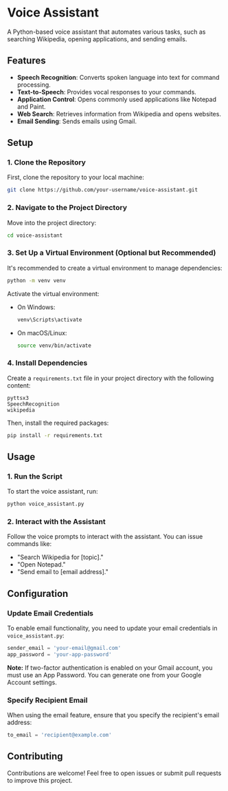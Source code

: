 # Voice Assistant

A Python-based voice assistant that automates various tasks, such as searching Wikipedia, opening applications, and sending emails.

## Features

- **Speech Recognition**: Converts spoken language into text for command processing.
- **Text-to-Speech**: Provides vocal responses to your commands.
- **Application Control**: Opens commonly used applications like Notepad and Paint.
- **Web Search**: Retrieves information from Wikipedia and opens websites.
- **Email Sending**: Sends emails using Gmail.

## Setup

### 1. Clone the Repository

First, clone the repository to your local machine:

```bash
git clone https://github.com/your-username/voice-assistant.git
```

### 2. Navigate to the Project Directory

Move into the project directory:

```bash
cd voice-assistant
```

### 3. Set Up a Virtual Environment (Optional but Recommended)

It's recommended to create a virtual environment to manage dependencies:

```bash
python -m venv venv
```

Activate the virtual environment:

- On Windows:
  ```bash
  venv\Scripts\activate
  ```
- On macOS/Linux:
  ```bash
  source venv/bin/activate
  ```

### 4. Install Dependencies

Create a `requirements.txt` file in your project directory with the following content:

```
pyttsx3
SpeechRecognition
wikipedia
```

Then, install the required packages:

```bash
pip install -r requirements.txt
```

## Usage

### 1. Run the Script

To start the voice assistant, run:

```bash
python voice_assistant.py
```

### 2. Interact with the Assistant

Follow the voice prompts to interact with the assistant. You can issue commands like:

- "Search Wikipedia for [topic]."
- "Open Notepad."
- "Send email to [email address]."

## Configuration

### Update Email Credentials

To enable email functionality, you need to update your email credentials in `voice_assistant.py`:

```python
sender_email = 'your-email@gmail.com'
app_password = 'your-app-password'
```

**Note:** If two-factor authentication is enabled on your Gmail account, you must use an App Password. You can generate one from your Google Account settings.

### Specify Recipient Email

When using the email feature, ensure that you specify the recipient's email address:

```python
to_email = 'recipient@example.com'
```

## Contributing

Contributions are welcome! Feel free to open issues or submit pull requests to improve this project.

